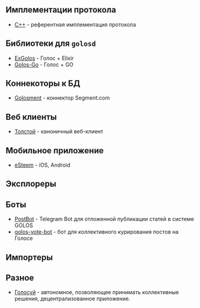 ## Имплементации протокола
- [С++](https://github.com/GolosChain/golos) - референтная имплементация протокола

## Библиотеки для `golosd`
- [ExGolos](https://github.com/cyberpunk-ventures/ex_golos) - Голос + Elixir
- [Golos-Go](https://github.com/asuleymanov/golos-go) - Голос + GO

## Коннекоторы к БД
- [Golosment](https://github.com/GolosChain/golosment) - коннектор Segment.com

## Веб клиенты
- [Толстой](https://github.com/GolosChain/tolstoy) - каноничный веб-клиент

## Мобильное приложение

- [eSteem](https://github.com/esteemapp/esteem) - iOS, Android

## Эксплореры

## Боты

- [PostBot](https://github.com/asuleymanov/postbot) - Telegram Bot для отложенной публикации статей в системе GOLOS
- [golos-vote-bot](https://github.com/GolosTools/golos-vote-bot) - бот для коллективного курирования постов на Голосе

## Импортеры

## Разное

- [Голосуй](https://github.com/esteemapp/golosuy) - автономное, позволяющее принимать коллективные решения, децентрализованное приложение.

